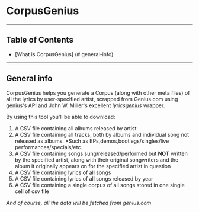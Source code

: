 

# CorpusGenius

_____

## Table of Contents 

* [What is CorpusGenius] (# general-info)





______

## General info



CorpusGenius helps you generate a Corpus (along with other meta files) of all the lyrics by user-specified artist, scrapped from Genius.com using genius's API and John W. Miller's excellent *lyricsgenius* wrapper.

By using this tool you'll be able to download:

1) A CSV file containing all albums released by artist
2) A CSV file containing all tracks, both by albums and individual song not released as albums.
	*Such as EPs,demos,bootlegs/singles/live performances/specials/etc.
3) A CSV file containing songs sung/released/performed but **NOT** written by the specified artist, along with their original
songwriters and the album it originally appears on for the specified artist in question
4) A CSV file containing lyrics of all songs
5) A CSV file containing lyrics of all songs released by year
6) A CSV file containing a single corpus of all songs stored in one single cell of csv file

*And of course, all the data will be fetched from genius.com*	

##### 